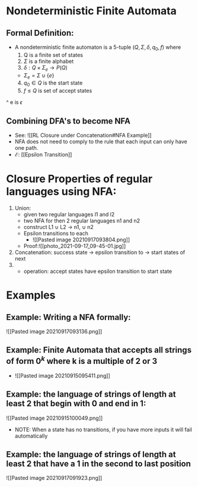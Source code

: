 # Nondeterministic Finite Automata
## Formal Definition:
* A nondeterministic finite automaton is a 5-tuple $(Q,\Sigma, \delta, q_0,f)$ where 
	1. Q is a finite set of states
	2. $\Sigma$ is a finite alphabet
	3. $\delta:Q\times {\Sigma}_e\rightarrow P(Q)$
	 * $\Sigma _e=\Sigma \cup \{e\}$
	4. $q_0 \in Q$ is the start state
	5. $f\leq Q$ is set of accept states

^ e is $\epsilon$

## Combining DFA's to become NFA
* See: ![[RL Closure under Concatenation#NFA Example]]
* NFA does not need to comply to the rule that each input can only have one path. 
* $\mathcal{E}$:  [[Epsilon Transition]] 

# Closure Properties of regular languages using NFA:

1. Union:
	* given two regular languages l1 and l2
	* two NFA for then 2 regular languages n1 and n2
	* construct L1 $\cup$ L2 -> n1, $\cup$ n2 
	* Epsilon transitions to each
		* ![[Pasted image 20210917093804.png]]
	* Proof:![[photo_2021-09-17_09-45-01.jpg]]
2. Concatenation:  success state -> epsilon transition to -> start states of next
3. * operation: accept states have epsilon transition to start state

# Examples
## Example: Writing a NFA formally:
![[Pasted image 20210917093136.png]]

## Example: Finite Automata that accepts all strings of form $0^k$ where k is a multiple of 2 or 3
* ![[Pasted image 20210915095411.png]]
## Example: the language of strings of length at least 2 that begin with 0 and end in 1:
![[Pasted image 20210915100049.png]]

* NOTE: When a state has no transitions, if you have more inputs it will fail automatically


## Example: the language of strings of length at least 2 that have a 1 in the second to last position
![[Pasted image 20210917091923.png]]
